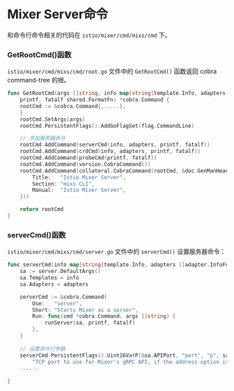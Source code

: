 # Mixer Server命令

和命令行命令相关的代码在 `istio/mixer/cmd/mixs/cmd` 下。

### GetRootCmd()函数

`istio/mixer/cmd/mixs/cmd/root.go` 文件中的 `GetRootCmd()` 函数返回 cobra command-tree 的根。

```go
func GetRootCmd(args []string, info map[string]template.Info, adapters []adapter.InfoFn,
	printf, fatalf shared.FormatFn) *cobra.Command {
    rootCmd := &cobra.Command{......},
	}
	rootCmd.SetArgs(args)
	rootCmd.PersistentFlags().AddGoFlagSet(flag.CommandLine)

	// 添加服务器命令
	rootCmd.AddCommand(serverCmd(info, adapters, printf, fatalf))
	rootCmd.AddCommand(crdCmd(info, adapters, printf, fatalf))
	rootCmd.AddCommand(probeCmd(printf, fatalf))
	rootCmd.AddCommand(version.CobraCommand())
	rootCmd.AddCommand(collateral.CobraCommand(rootCmd, &doc.GenManHeader{
		Title:   "Istio Mixer Server",
		Section: "mixs CLI",
		Manual:  "Istio Mixer Server",
	}))

	return rootCmd
}
```



### serverCmd()函数

`istio/mixer/cmd/mixs/cmd/server.go` 文件中的 `serverCmd()` 设置服务器命令：

```go
func serverCmd(info map[string]template.Info, adapters []adapter.InfoFn, printf, fatalf shared.FormatFn) *cobra.Command {
	sa := server.DefaultArgs()
	sa.Templates = info
	sa.Adapters = adapters

	serverCmd := &cobra.Command{
		Use:   "server",
		Short: "Starts Mixer as a server",
		Run: func(cmd *cobra.Command, args []string) {
			runServer(sa, printf, fatalf)
		},
	}
    
    // 设置命令行参数
    serverCmd.PersistentFlags().Uint16VarP(&sa.APIPort, "port", "p", sa.APIPort,
        "TCP port to use for Mixer's gRPC API, if the address option is not specified")
    ......
    
}
```









